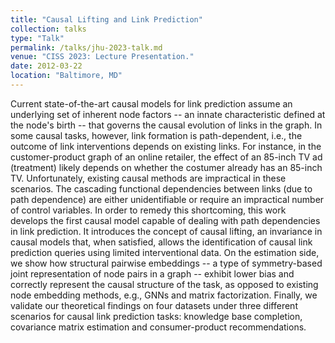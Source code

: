 ```yaml
---
title: "Causal Lifting and Link Prediction"
collection: talks
type: "Talk"
permalink: /talks/jhu-2023-talk.md
venue: "CISS 2023: Lecture Presentation."
date: 2012-03-22
location: "Baltimore, MD"
---
```


Current state-of-the-art causal models for link prediction assume an underlying set of inherent node factors -- an innate characteristic defined at the node's birth -- that governs the causal evolution of links in the graph. In some causal tasks, however, link formation is path-dependent, i.e., the outcome of link interventions depends on existing links. For instance, in the customer-product graph of an online retailer, the effect of an 85-inch TV ad (treatment) likely depends on whether the costumer already has an 85-inch TV. Unfortunately, existing causal methods are impractical in these scenarios. The cascading functional dependencies between links (due to path dependence) are either unidentifiable or require an impractical number of control variables. In order to remedy this shortcoming, this work develops the first causal model capable of dealing with path dependencies in link prediction. It introduces the concept of causal lifting, an invariance in causal models that, when satisfied, allows the identification of causal link prediction queries using limited interventional data. On the estimation side, we show how structural pairwise embeddings -- a type of symmetry-based joint representation of node pairs in a graph -- exhibit lower bias and correctly represent the causal structure of the task, as opposed to existing node embedding methods, e.g., GNNs and matrix factorization. Finally, we validate our theoretical findings on four datasets under three different scenarios for causal link prediction tasks: knowledge base completion, covariance matrix estimation and consumer-product recommendations.

